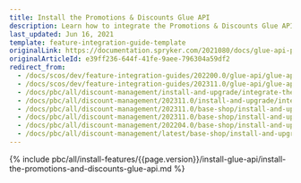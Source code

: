 ```yaml
---
title: Install the Promotions & Discounts Glue API
description: Learn how to integrate the Promotions & Discounts Glue API into a Spryker project.
last_updated: Jun 16, 2021
template: feature-integration-guide-template
originalLink: https://documentation.spryker.com/2021080/docs/glue-api-promotions-discounts-feature-integration
originalArticleId: e39ff236-644f-41fe-9aee-796304a59df2
redirect_from:
  - /docs/scos/dev/feature-integration-guides/202200.0/glue-api/glue-api-promotions-and-discounts-feature-integration.html
  - /docs/scos/dev/feature-integration-guides/202311.0/glue-api/glue-api-promotions-and-discounts-feature-integration.html
  - /docs/pbc/all/discount-management/install-and-upgrade/integrate-the-promotions-and-discounts-glue-api.html
  - /docs/pbc/all/discount-management/202311.0/install-and-upgrade/integrate-the-promotions-and-discounts-glue-api.html  
  - /docs/pbc/all/discount-management/202311.0/base-shop/install-and-upgrade/integrate-the-promotions-and-discounts-glue-api.html
  - /docs/pbc/all/discount-management/202311.0/base-shop/install-and-upgrade/install-the-promotions-and-discounts-glue-api.html
  - /docs/pbc/all/discount-management/202204.0/base-shop/install-and-upgrade/install-the-promotions-and-discounts-glue-api.html
  - /docs/pbc/all/discount-management/latest/base-shop/install-and-upgrade/install-features/install-the-promotions-and-discounts-glue-api.html
---
```


{% include pbc/all/install-features/{{page.version}}/install-glue-api/install-the-promotions-and-discounts-glue-api.md %} <!-- To edit, see /_includes/pbc/all/install-features/202311.0/install-glue-api/install-the-promotions-and-discounts-glue-api.md -->
